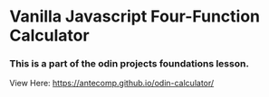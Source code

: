 # Vanilla Javascript Four-Function Calculator
### This is a part of the odin projects foundations lesson.
View Here: https://antecomp.github.io/odin-calculator/
